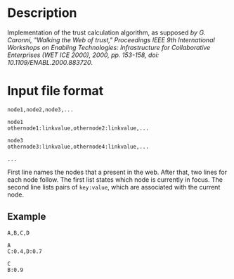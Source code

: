 # Description

Implementation of the trust calculation algorithm, as supposed *by G. Caronni, "Walking the Web of trust," Proceedings IEEE 9th International Workshops on Enabling Technologies: Infrastructure for Collaborative Enterprises (WET ICE 2000), 2000, pp. 153-158, doi: 10.1109/ENABL.2000.883720*.

# Input file format
```
node1,node2,node3,...

node1
othernode1:linkvalue,othernode2:linkvalue,...

node3
othernode3:linkvalue,othernode4:linkvalue,...

...
```
First line names the nodes that a present in the web.
After that, two lines for each node follow. The first list states which node is currently in focus. The second line lists pairs of `key:value`, which are associated with the current node.

## Example
```
A,B,C,D

A
C:0.4,D:0.7

C
B:0.9
```
